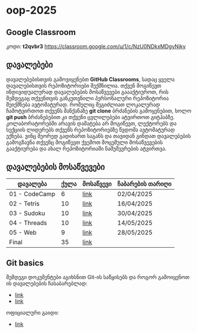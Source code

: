 # oop-2025

## Google Classroom
კოდი: **t2qvbr3**
https://classroom.google.com/u/1/c/NzU0NDkxMDgyNjky

## დავალებები
დავალებებისთვის გამოვიყენებთ **GitHub Classrooms**, სადაც ყველა დავალებისთვის რეპოზიტორიები შექმნილია. თქვენ მოგიწევთ ინდივიდუალურად დავალებების მოსაწვევები გაააქტიუროთ, რის შემდეგაც თქვენთვის განკუთვნილი პერსონალური რეპოზიტორია შეიქმნება ავტომატურად. რომელიც შეგიძლიათ ლოკალურად ჩამოტვირთოთ თქვენს მანქანაზე **git clone** ბრძანების გამოყენებით, ხოლო **git push** ბრძანებებით კი თქვენი ცვლილებები ატვირთოთ გიტჰაბზე. კოლაბორატორებში არავის დამატება არ მოგიწევთ, ლექტორებს და სექციის ლიდერებს თქვენს რეპოზიტორიებზე წვდომა ავტომატურად ექნება. ვინც მეორედ გადიხართ საგანს და თავიდან გინდათ დავალებების გამოგზავნა თქვენც მოგიწევთ ქვემოთ მოცემული მოსაწვევების გააქტიურება და ახალ რეპოზიტორიაში ნამუშევრების ატვირთვა.

## დავალებების მოსაწვევები
| დავალება | ქულა | მოსაწვევი | ჩაბარების თარიღი |
|----------|------|-----------|------------------|
| 01 - CodeCamp | 6 | [link](https://classroom.github.com/a/Ol_3mCz8) |    02/04/2025    |
| 02 - Tetris | 10 | [link](https://classroom.github.com/a/uCgpEJPf) |    16/04/2025    |
| 03 - Sudoku | 10 | [link](https://classroom.github.com/a/wGHJNKRy) |    30/04/2025    |
| 04 - Threads | 10 | [link](https://classroom.github.com/a/STWngdn7) |   14/05/2025   |
| 05 - Web | 9 | [link](https://classroom.github.com/a/1Fk1k_OD) |  28/05/2025   |
| Final | 35 | [link]() |       |


## Git basics
შემდეგი დოკუმენტები აგიხსნით Git-ის საწყისებს და როგორ გამოიყენოთ ის დავალებების ჩასაბარებლად:
* [link](https://docs.google.com/document/d/1bQOfcLp23o-F3GR5l-ccrXNwJRv7JXRLBGIMcEh0t94/edit?usp=sharing)
* [link](https://docs.google.com/document/d/1cpRxmGSkNf-7ynzIr1Bl-NAxfACJH5YjsLbVA4CzSCY/edit#)

ოფიციალური გაიდი: 
* [link](https://github.com/Freeuni-Lekva/git-basics--tamtatop)
